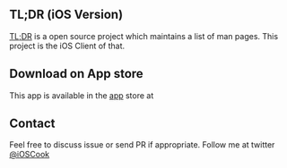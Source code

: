 ## TL;DR (iOS Version)

[TL;DR][href1] is a open source project which maintains a list of man pages. This project is the iOS Client of that.

## Download on App store
This app is available in the [app][href2] store at

## Contact
Feel free to discuss issue or send PR if appropriate.
Follow me at twitter [@iOSCook][href3]

[href1]: https://github.com/tldr-pages/tldr
[href2]: https://appsto.re/sg/IQ0-_.i
[href3]: http://twitter.com/iOSCook
